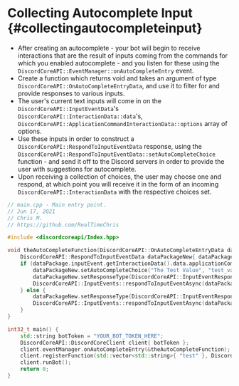 Collecting Autocomplete Input {#collectingautocompleteinput}
============
- After creating an autocomplete - your bot will begin to receive interactions that are the result of inputs coming from the commands for which you enabled autocomplete - and you listen for these using the `DiscordCoreAPI::EventManager::onAutoCompleteEntry` event.
- Create a function which returns void and takes an argument of type `DiscordCoreAPI::OnAutoCompleteEntryData`, and use it to filter for and provide responses to various inputs.
- The user's current text inputs will come in on the `DiscordCoreAPI::InputEventData`'s `DiscordCoreAPI::InteractionData::data`'s, `DiscordCoreAPI::ApplicationCommandInteractionData::options` array of options.
- Use these inputs in order to construct a `DiscordCoreAPI::RespondToInputEventData` response, using the `DiscordCoreAPI::RespondToInputEventData::setAutoCompleteChoice` function - and send it off to the Discord servers in order to provide the user with suggestions for autocomplete.
- Upon receiving a collection of choices, the user may choose one and respond, at which point you will receive it in the form of an incoming `DiscordCoreAPI::InteractionData` with the respective choices set.

```cpp
// main.cpp - Main entry point.
// Jun 17, 2021
// Chris M.
// https://github.com/RealTimeChris

#include <discordcoreapi/Index.hpp>

void theAutoCompleteFunction(DiscordCoreAPI::OnAutoCompleteEntryData dataPackage) {
	DiscordCoreAPI::RespondToInputEventData dataPackageNew{ dataPackage.inputEvent };
	if (dataPackage.inputEvent.getInteractionData().data.applicationCommandData.options[0].valueString.find("tes") != std::string::npos) {
		dataPackageNew.setAutoCompleteChoice("The Test Value", "test_value_name");
		dataPackageNew.setResponseType(DiscordCoreAPI::InputEventResponseType::Application_Command_AutoComplete_Result);
		DiscordCoreAPI::InputEvents::respondToInputEventAsync(dataPackageNew).get();
	} else {
		dataPackageNew.setResponseType(DiscordCoreAPI::InputEventResponseType::Application_Command_AutoComplete_Result);
		DiscordCoreAPI::InputEvents::respondToInputEventAsync(dataPackageNew).get();
	}
}

int32_t main() {
	std::string botToken = "YOUR_BOT_TOKEN_HERE";
	DiscordCoreAPI::DiscordCoreClient client{ botToken };
	client.eventManager.onAutoCompleteEntry(&theAutoCompleteFunction);
	client.registerFunction(std::vector<std::string>{ "test" }, DiscordCoreAPI::makeUnique<DiscordCoreAPI::Test>());
	client.runBot();
	return 0;
}
```

